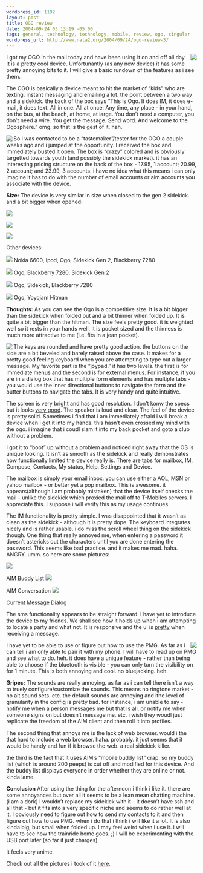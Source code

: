 ```yaml
--- 
wordpress_id: 1192
layout: post
title: OGO review
date: 2004-09-24 03:13:19 -05:00
tags: general, technology, technology, mobile, review, ogo, cingular
wordpress_url: http://www.nata2.org/2004/09/24/ogo-review-3/
---
```

<img align="right" src="http://nata2.info/.thumbnails/pictures/misc/ogo_review/DSCN2051.jpg" />

I got my OGO in the mail today and have been using it on and off all day. It is a pretty cool device. Unfortunantly (as any new device) it has some pretty annoying bits to it. I will give a basic rundown of the features as i see them.

The OGO is basically a device meant to hit the market of “kids” who are texting, instant messaging and emailing a lot. the point between a two way and a sidekick. the back of the box says “This is Ogo. It does IM, it does e-mail, it does text. All in one. All at once. Any time, any place - in your hand, on the bus, at the beach, at home, at large. You don’t need a computer, you don’t need a wire. You get the message. Send word. And welcome to the Ogosphere.” omg. so that is the gest  of it. hah.

<!--more-->
<a />
<a href="http://nata2.info/?path=pictures%2Fmisc%2Fogo_review&img=DSCN2054.jpg"><img border="0" align="left" src="http://nata2.info/.thumbnails/pictures/misc/ogo_review/DSCN2054.jpg" /></a>
So i was contacted to be a “tastemaker”/tester for the OGO a couple weeks ago and i jumped at the opportunity. I received the box and immediately busted it open.  The box is “crazy” colored and is obviously targetted towards youth (and possibly the sidekick market). it has an interesting pricing structure on the back of the box - 17.95, 1 account; 20.99, 2 account; and 23.99, 3 accounts. i have no idea what this means i can only imagine it has to do with the number of email accounts or aim accounts you associate with the device.

<strong>Size:</strong>
The device is very similar in size when closed to the gen 2 sidekick.  and a bit bigger when opened:

<a href="http://nata2.info/?path=pictures%2Fmisc%2Fogo_review&img=DSCN2027.jpg"><img border="0" src="http://nata2.info/.thumbnails/pictures/misc/ogo_review/DSCN2027.jpg" /></a>

<a href="http://nata2.info/?path=pictures%2Fmisc%2Fogo_review&img=DSCN2026.jpg"><img border="0" src="http://nata2.info/.thumbnails/pictures/misc/ogo_review/DSCN2026.jpg" /></a>

<a href="http://nata2.info/?path=pictures%2Fmisc%2Fogo_review&img=DSCN2028.jpg"><img border="0" src="http://nata2.info/.thumbnails/pictures/misc/ogo_review/DSCN2028.jpg" /></a>

Other devices:

<a href="http://nata2.info/?path=pictures%2Fmisc%2Fogo_review&img=DSCN2022.jpg"><img border="0" src="http://nata2.info/.thumbnails/pictures/misc/ogo_review/DSCN2022.jpg" /></a>
Nokia 6600, Ipod, Ogo, Sidekick Gen 2, Blackberry 7280

<a href="http://nata2.info/?path=pictures%2Fmisc%2Fogo_review&img=DSCN2023.jpg"><img border="0" src="http://nata2.info/.thumbnails/pictures/misc/ogo_review/DSCN2023.jpg" /></a>
Ogo, Blackberry 7280, Sidekick Gen 2

<a href="http://nata2.info/?path=pictures%2Fmisc%2Fogo_review&img=DSCN2024.jpg"><img border="0" src="http://nata2.info/.thumbnails/pictures/misc/ogo_review/DSCN2024.jpg" /></a>
Ogo, Sidekick, Blackberry 7280

<a href="http://nata2.info/?path=pictures%2Fmisc%2Fogo_review&img=DSCN2031.jpg"><img border="0" src="http://nata2.info/.thumbnails/pictures/misc/ogo_review/DSCN2031.jpg" /></a>
Ogo, Yoyojam Hitman

<strong>Thoughts:</strong>
As you can see the Ogo is a competitive size. It is a bit bigger than the sidekick when folded out and a bit thinner when folded up. It is quite a bit bigger than the hitman. The size feels pretty good. it is weighted well so it rests in your hands well. It is pocket sized and the thinness is much more attractive to me (i.e. fits in a jean pocket).

<a href="http://nata2.info/?path=pictures%2Fmisc%2Fogo_review&img=DSCN2040.jpg"><img border="0" align="left" src="http://nata2.info/.thumbnails/pictures/misc/ogo_review/DSCN2040.jpg" /></a>The keys are rounded and have pretty good action. the buttons on the side are a bit beveled and barely raised above the case. It makes for a pretty good feeling keyboard when you are attempting to type out a larger message. My favorite part is the “joypad.” it has two levels. the first is for immediate menus and the second is for external menus. For instance, if you are in a dialog box that has multiple form elements and has multiple tabs - you would use the inner directional buttons to  navigate the form and the outter buttons to navigate the tabs. It is very handy and quite intuitive.

The screen is very bright and has good resolution. I don’t konw the specs but it looks <a href="http://nata2.info/?path=pictures%2Fmisc%2Fogo_review&img=DSCN2044.jpg">very good</a>. The speaker is loud and clear. The feel of the device is pretty solid. Sometimes i find that i am immediately afraid i will break a device when i get it into my hands. this hasn’t even crossed my mind with the ogo. i imagine that i coudl slam it into my back pocket and goto a club without a problem.

I got it to “boot” up without a problem and noticed right away that the OS is unique looking. It isn’t as smooth as the sidekick and really demonstrates how functionally limited the device really is. There are tabs for mailbox, IM, Compose, Contacts, My status, Help, Settings and Device.

The mailbox is simply your email inbox. you can use either a AOL, MSN or yahoo mailbox - or better yet a pop mailbox. This is awesome. it appears(although i am probably mistaken) that the device itself checks the mail - unlike the sidekick which proxied the mail off to T-Mobiles servers. I appreciate this. I suppose i will verify this as my usage continues.

The IM functionality is pretty simple. I was disappointed that it wasn’t as clean as the sidekick - although it is pretty dope. The keyboard integrates nicely and is rather usable. i do miss the scroll wheel thing on the sidekick though. One thing that really annoyed me, when entering a password it doesn’t astericks out the characters until you are done entering the password. This seems like bad practice. and it makes me mad. haha. ANGRY. umm. so here are some pictures:

<a href="http://nata2.info/?path=pictures%2Fmisc%2Fogo_review&img=DSCN2032.jpg"><img border="0" src="http://nata2.info/.thumbnails/pictures/misc/ogo_review/DSCN2032.jpg" /></a>

AIM Buddy List
<a href="http://nata2.info/?path=pictures%2Fmisc%2Fogo_review&img=DSCN2033.jpg"><img border="0" src="http://nata2.info/.thumbnails/pictures/misc/ogo_review/DSCN2033.jpg" /></a>

AIM Conversation
<a href="http://nata2.info/?path=pictures%2Fmisc%2Fogo_review&img=DSCN2039.jpg"><img border="0" src="http://nata2.info/.thumbnails/pictures/misc/ogo_review/DSCN2039.jpg" /></a>

Current Message Dialog

The sms functionality appears to be straight forward. I have yet to introduce the device to my friends. We shall see how it holds up when i am attempting to locate a party and what not. It is responsive and the ui is <a href="http://nata2.info/?path=pictures%2Fmisc%2Fogo_review&img=DSCN2035.jpg">pretty</a> when receiving a message.

I have yet to be able to use or figure out how to use the PMG.
<a href="http://nata2.info/?path=pictures%2Fmisc%2Fogo_review&img=DSCN2056.jpg"><img border="0" align="right" src="http://nata2.info/.thumbnails/pictures/misc/ogo_review/DSCN2056.jpg" /></a> As far as i can tell i am only able to pair it with my phone. I will have to read up on PMG and see what to do. heh. it does have a unique feature - rather than being able to choose if the bluetooth is visible - you can only turn the visibility on for 1 minute. This is both annoying and cool. no bluejacking. heh.

<strong>Gripes:</strong>
The sounds are really annoying. as far as i can tell there isn’t a way to truely configure/customize the sounds. This means no ringtone market - no alt sound sets. etc. the default sounds are annoying and ithe level of granularity in the config is pretty bad. for instance, i am unable to say - notify me when a person messages me but that is all, or notify me when someone signs on but doesn’t message me. etc. i wish they woudl just replicate the freedom of the AIM client and then roll it into profiles.

The second thing that annoys me is the lack of web browser. would i the that hard to include a web browser. haha. probably. it just seems that it would be handy and fun if it browse the web. a real sidekick killer.

the third is the fact that it uses AIM’s “mobile buddy list” crap. so my buddy list (which is around 200 peeps) is cut off and modified for this device. And the buddy list displays everyone in order whether they are online or not. kinda lame.

<strong>Conclusion</strong>
After using the thing for the afternoon i think i like it. there are some annoyances but over all it seems to be a lean mean chatting machine. (i am a dork) I wouldn’t replace my sidekick with it - it doesn’t have ssh and all that - but it fits into a very specific niche and seems to do rather well at it. I obviously need to figure out how to send my contacts to it and then figure out how to use PMG. when i do that i think i will like it a lot. It is also kinda big, but small when folded up. I may feel weird when i use it. i will have to see how the trainride home goes. ;) I will be experimenting with the USB port later (so far it just charges).

It feels very anime.

Check out all the pictures i took of it <a href="http://nata2.info/?path=pictures%2Fmisc%2Fogo_review">here</a>.
